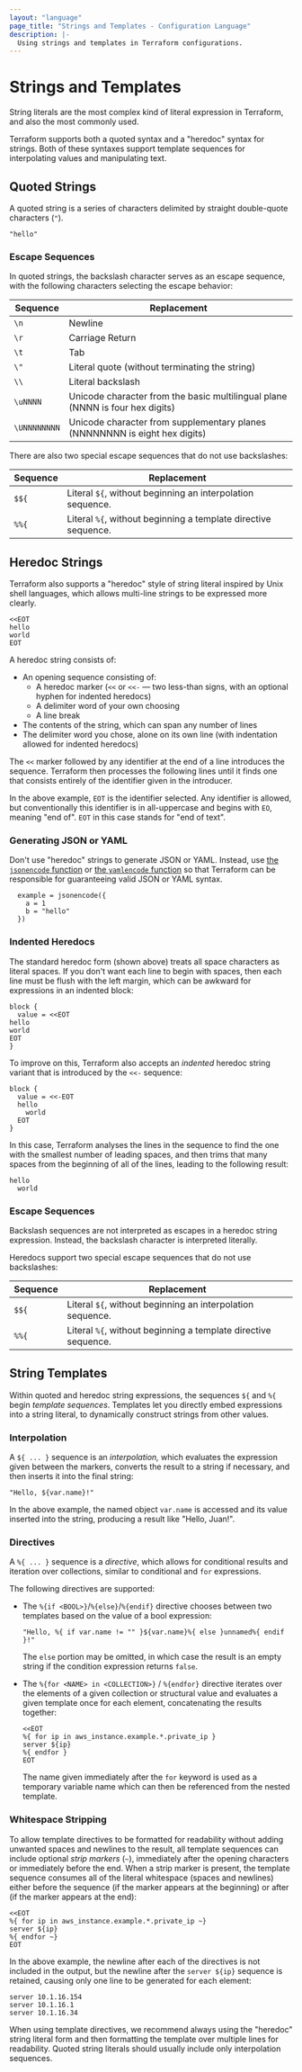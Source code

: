 ```yaml
---
layout: "language"
page_title: "Strings and Templates - Configuration Language"
description: |-
  Using strings and templates in Terraform configurations.
---
```


# Strings and Templates

String literals are the most complex kind of literal expression in
Terraform, and also the most commonly used.

Terraform supports both a quoted syntax and a "heredoc" syntax for strings.
Both of these syntaxes support template sequences for interpolating values and
manipulating text.

## Quoted Strings

A quoted string is a series of characters delimited by straight double-quote
characters (`"`).

```
"hello"
```

### Escape Sequences

In quoted strings, the backslash character serves as an escape
sequence, with the following characters selecting the escape behavior:

| Sequence     | Replacement                                                                   |
| ------------ | ----------------------------------------------------------------------------- |
| `\n`         | Newline                                                                       |
| `\r`         | Carriage Return                                                               |
| `\t`         | Tab                                                                           |
| `\"`         | Literal quote (without terminating the string)                                |
| `\\`         | Literal backslash                                                             |
| `\uNNNN`     | Unicode character from the basic multilingual plane (NNNN is four hex digits) |
| `\UNNNNNNNN` | Unicode character from supplementary planes (NNNNNNNN is eight hex digits)    |

There are also two special escape sequences that do not use backslashes:

| Sequence | Replacement |
| ---      | ----        |
| `$${`    | Literal `${`, without beginning an interpolation sequence. |
| `%%{`    | Literal `%{`, without beginning a template directive sequence. |

## Heredoc Strings

Terraform also supports a "heredoc" style of string literal inspired by Unix
shell languages, which allows multi-line strings to be expressed more clearly.

```hcl
<<EOT
hello
world
EOT
```

A heredoc string consists of:

- An opening sequence consisting of:
    - A heredoc marker (`<<` or `<<-` — two less-than signs, with an optional hyphen for indented heredocs)
    - A delimiter word of your own choosing
    - A line break
- The contents of the string, which can span any number of lines
- The delimiter word you chose, alone on its own line (with indentation allowed for indented heredocs)

The `<<` marker followed by any identifier at the end of a line introduces the
sequence. Terraform then processes the following lines until it finds one that
consists entirely of the identifier given in the introducer.

In the above example, `EOT` is the identifier selected. Any identifier is
allowed, but conventionally this identifier is in all-uppercase and begins with
`EO`, meaning "end of". `EOT` in this case stands for "end of text".

### Generating JSON or YAML

Don't use "heredoc" strings to generate JSON or YAML. Instead, use
[the `jsonencode` function](/docs/language/functions/jsonencode.html) or
[the `yamlencode` function](/docs/language/functions/yamlencode.html) so that Terraform
can be responsible for guaranteeing valid JSON or YAML syntax.

```hcl
  example = jsonencode({
    a = 1
    b = "hello"
  })
```

### Indented Heredocs

The standard heredoc form (shown above) treats all space characters as literal
spaces. If you don't want each line to begin with spaces, then each line must be
flush with the left margin, which can be awkward for expressions in an
indented block:

```hcl
block {
  value = <<EOT
hello
world
EOT
}
```

To improve on this, Terraform also accepts an _indented_ heredoc string variant
that is introduced by the `<<-` sequence:

```hcl
block {
  value = <<-EOT
  hello
    world
  EOT
}
```

In this case, Terraform analyses the lines in the sequence to find the one
with the smallest number of leading spaces, and then trims that many spaces
from the beginning of all of the lines, leading to the following result:

```
hello
  world
```

### Escape Sequences

Backslash sequences are not interpreted as escapes in a heredoc string
expression. Instead, the backslash character is interpreted literally.

Heredocs support two special escape sequences that do not use backslashes:

| Sequence | Replacement |
| ---      | ----        |
| `$${`    | Literal `${`, without beginning an interpolation sequence. |
| `%%{`    | Literal `%{`, without beginning a template directive sequence. |


## String Templates

Within quoted and heredoc string expressions, the sequences `${` and `%{` begin
_template sequences_. Templates let you directly embed expressions into a string
literal, to dynamically construct strings from other values.

### Interpolation

A `${ ... }` sequence is an _interpolation,_ which evaluates the expression
given between the markers, converts the result to a string if necessary, and
then inserts it into the final string:

```hcl
"Hello, ${var.name}!"
```

In the above example, the named object `var.name` is accessed and its value
inserted into the string, producing a result like "Hello, Juan!".

### Directives

A `%{ ... }` sequence is a _directive_, which allows for conditional
results and iteration over collections, similar to conditional
and `for` expressions.

The following directives are supported:

* The `%{if <BOOL>}`/`%{else}`/`%{endif}` directive chooses between two templates based
  on the value of a bool expression:

    ```hcl
    "Hello, %{ if var.name != "" }${var.name}%{ else }unnamed%{ endif }!"
    ```

    The `else` portion may be omitted, in which case the result is an empty
    string if the condition expression returns `false`.

* The `%{for <NAME> in <COLLECTION>}` / `%{endfor}` directive iterates over the
  elements of a given collection or structural value and evaluates a given
  template once for each element, concatenating the results together:

    ```hcl
    <<EOT
    %{ for ip in aws_instance.example.*.private_ip }
    server ${ip}
    %{ endfor }
    EOT
    ```

    The name given immediately after the `for` keyword is used as a temporary
    variable name which can then be referenced from the nested template.

### Whitespace Stripping

To allow template directives to be formatted for readability without adding
unwanted spaces and newlines to the result, all template sequences can include
optional _strip markers_ (`~`), immediately after the opening characters or
immediately before the end. When a strip marker is present, the template
sequence consumes all of the literal whitespace (spaces and newlines) either
before the sequence (if the marker appears at the beginning) or after (if the
marker appears at the end):

```hcl
<<EOT
%{ for ip in aws_instance.example.*.private_ip ~}
server ${ip}
%{ endfor ~}
EOT
```

In the above example, the newline after each of the directives is not included
in the output, but the newline after the `server ${ip}` sequence is retained,
causing only one line to be generated for each element:

```
server 10.1.16.154
server 10.1.16.1
server 10.1.16.34
```

When using template directives, we recommend always using the "heredoc" string
literal form and then formatting the template over multiple lines for
readability. Quoted string literals should usually include only interpolation
sequences.
